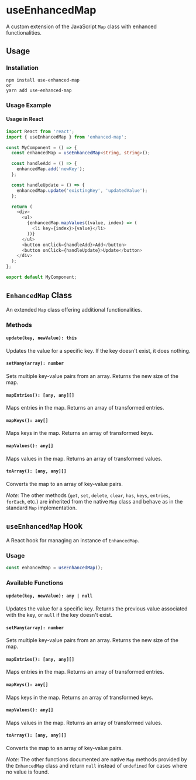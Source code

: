 # useEnhancedMap

A custom extension of the JavaScript `Map` class with enhanced functionalities.

## Usage

### Installation

```
npm install use-enhanced-map
or
yarn add use-enhanced-map
```

### Usage Example

#### Usage in React

```ts
import React from 'react';
import { useEnhancedMap } from 'enhanced-map';

const MyComponent = () => {
  const enhancedMap = useEnhancedMap<string, string>();

  const handleAdd = () => {
    enhancedMap.add('newKey');
  };

  const handleUpdate = () => {
    enhancedMap.update('existingKey', 'updatedValue');
  };

  return (
    <div>
      <ul>
        {enhancedMap.mapValues((value, index) => (
          <li key={index}>{value}</li>
        ))}
      </ul>
      <button onClick={handleAdd}>Add</button>
      <button onClick={handleUpdate}>Update</button>
    </div>
  );
};

export default MyComponent;
```

## `EnhancedMap` Class

An extended `Map` class offering additional functionalities.

### Methods

#### `update(key, newValue): this`

Updates the value for a specific key. If the key doesn't exist, it does nothing.

#### `setMany(array): number`

Sets multiple key-value pairs from an array. Returns the new size of the map.

#### `mapEntries(): [any, any][]`

Maps entries in the map. Returns an array of transformed entries.

#### `mapKeys(): any[]`

Maps keys in the map. Returns an array of transformed keys.

#### `mapValues(): any[]`

Maps values in the map. Returns an array of transformed values.

#### `toArray(): [any, any][]`

Converts the map to an array of key-value pairs.

_Note:_ The other methods (`get`, `set`, `delete`, `clear`, `has`, `keys`, `entries`, `forEach`, etc.) are inherited from the native `Map` class and behave as in the standard `Map` implementation.

## `useEnhancedMap` Hook

A React hook for managing an instance of `EnhancedMap`.

### Usage

```ts
const enhancedMap = useEnhancedMap();
```

### Available Functions

#### `update(key, newValue): any | null`

Updates the value for a specific key. Returns the previous value associated with the key, or `null` if the key doesn't exist.

#### `setMany(array): number`

Sets multiple key-value pairs from an array. Returns the new size of the map.

#### `mapEntries(): [any, any][]`

Maps entries in the map. Returns an array of transformed entries.

#### `mapKeys(): any[]`

Maps keys in the map. Returns an array of transformed keys.

#### `mapValues(): any[]`

Maps values in the map. Returns an array of transformed values.

#### `toArray(): [any, any][]`

Converts the map to an array of key-value pairs.

_Note:_ The other functions documented are native `Map` methods provided by the `EnhancedMap` class and return `null` instead of `undefined` for cases where no value is found.
